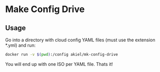 # Make Config Drive

## Usage

Go into a directory with cloud config YAML files (must use the extension *.yml) and run:

```sh
docker run -v $(pwd):/config akiel/mk-config-drive
```

You will end up with one ISO per YAML file. Thats it!
